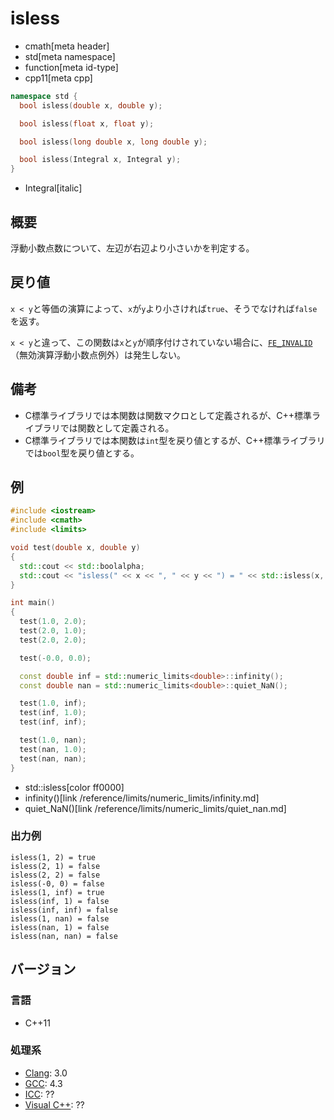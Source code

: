# isless
* cmath[meta header]
* std[meta namespace]
* function[meta id-type]
* cpp11[meta cpp]

```cpp
namespace std {
  bool isless(double x, double y);

  bool isless(float x, float y);

  bool isless(long double x, long double y);

  bool isless(Integral x, Integral y);
}
```
* Integral[italic]

## 概要
浮動小数点数について、左辺が右辺より小さいかを判定する。



## 戻り値
`x < y`と等価の演算によって、`x`が`y`より小さければ`true`、そうでなければ`false`を返す。

`x < y`と違って、この関数は`x`と`y`が順序付けされていない場合に、[`FE_INVALID`](/reference/cfenv/fe_invalid.md)（無効演算浮動小数点例外）は発生しない。


## 備考
- C標準ライブラリでは本関数は関数マクロとして定義されるが、C++標準ライブラリでは関数として定義される。
- C標準ライブラリでは本関数は`int`型を戻り値とするが、C++標準ライブラリでは`bool`型を戻り値とする。


## 例
```cpp example
#include <iostream>
#include <cmath>
#include <limits>

void test(double x, double y)
{
  std::cout << std::boolalpha;
  std::cout << "isless(" << x << ", " << y << ") = " << std::isless(x, y) << std::endl;
}

int main()
{
  test(1.0, 2.0);
  test(2.0, 1.0);
  test(2.0, 2.0);

  test(-0.0, 0.0);

  const double inf = std::numeric_limits<double>::infinity();
  const double nan = std::numeric_limits<double>::quiet_NaN();

  test(1.0, inf);
  test(inf, 1.0);
  test(inf, inf);

  test(1.0, nan);
  test(nan, 1.0);
  test(nan, nan);
}
```
* std::isless[color ff0000]
* infinity()[link /reference/limits/numeric_limits/infinity.md]
* quiet_NaN()[link /reference/limits/numeric_limits/quiet_nan.md]

### 出力例
```
isless(1, 2) = true
isless(2, 1) = false
isless(2, 2) = false
isless(-0, 0) = false
isless(1, inf) = true
isless(inf, 1) = false
isless(inf, inf) = false
isless(1, nan) = false
isless(nan, 1) = false
isless(nan, nan) = false
```

## バージョン
### 言語
- C++11

### 処理系
- [Clang](/implementation.md#clang): 3.0
- [GCC](/implementation.md#gcc): 4.3
- [ICC](/implementation.md#icc): ??
- [Visual C++](/implementation.md#visual_cpp): ??
